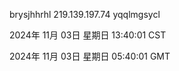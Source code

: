 brysjhhrhl 219.139.197.74 yqqlmgsycl

2024年 11月 03日 星期日 13:40:01 CST

2024年 11月 03日 星期日 05:40:01 GMT
